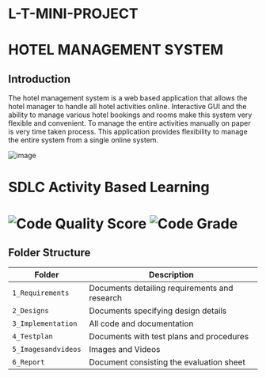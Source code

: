 # L-T-MINI-PROJECT
# HOTEL MANAGEMENT SYSTEM

## Introduction


The hotel management system is a web based application that allows the hotel manager to handle all hotel  activities online. Interactive GUI and the ability to manage various hotel bookings and rooms make this
system very flexible and convenient. To manage the entire activities manually on paper is very time taken process. This application provides flexibility to manage the entire system from a single online system.






  ![image](https://user-images.githubusercontent.com/86546222/125171076-e1efc880-e1cf-11eb-88fd-cc6dce47e356.png)


# SDLC Activity Based Learning

# ![Code Quality Score](https://www.code-inspector.com/project/24936/score/svg)  ![Code Grade](https://www.code-inspector.com/project/24936/status/svg)
 

## Folder Structure
Folder             | Description
-------------------| -----------------------------------------
`1_Requirements`   | Documents detailing requirements and research
`2_Designs`         | Documents specifying design details
`3_Implementation` | All code and documentation
`4_Testplan`      | Documents with test plans and procedures
`5_Imagesandvideos`   | Images and Videos 
`6_Report`   | Document consisting the evaluation sheet 

                                  
